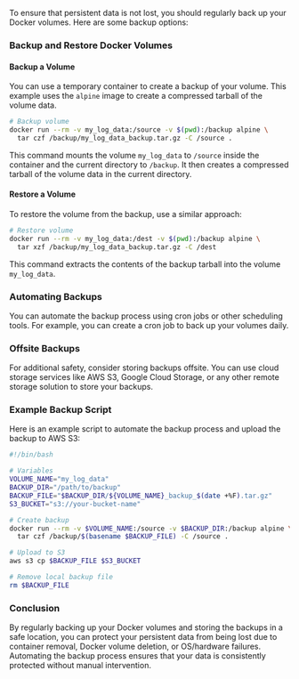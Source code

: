 To ensure that persistent data is not lost, you should regularly back up your Docker volumes. Here are some backup options:

### Backup and Restore Docker Volumes

#### Backup a Volume

You can use a temporary container to create a backup of your volume. This example uses the `alpine` image to create a compressed tarball of the volume data.

```bash
# Backup volume
docker run --rm -v my_log_data:/source -v $(pwd):/backup alpine \
  tar czf /backup/my_log_data_backup.tar.gz -C /source .
```

This command mounts the volume `my_log_data` to `/source` inside the container and the current directory to `/backup`. It then creates a compressed tarball of the volume data in the current directory.

#### Restore a Volume

To restore the volume from the backup, use a similar approach:

```bash
# Restore volume
docker run --rm -v my_log_data:/dest -v $(pwd):/backup alpine \
  tar xzf /backup/my_log_data_backup.tar.gz -C /dest
```

This command extracts the contents of the backup tarball into the volume `my_log_data`.

### Automating Backups

You can automate the backup process using cron jobs or other scheduling tools. For example, you can create a cron job to back up your volumes daily.

### Offsite Backups

For additional safety, consider storing backups offsite. You can use cloud storage services like AWS S3, Google Cloud Storage, or any other remote storage solution to store your backups.

### Example Backup Script

Here is an example script to automate the backup process and upload the backup to AWS S3:

```bash
#!/bin/bash

# Variables
VOLUME_NAME="my_log_data"
BACKUP_DIR="/path/to/backup"
BACKUP_FILE="$BACKUP_DIR/${VOLUME_NAME}_backup_$(date +%F).tar.gz"
S3_BUCKET="s3://your-bucket-name"

# Create backup
docker run --rm -v $VOLUME_NAME:/source -v $BACKUP_DIR:/backup alpine \
  tar czf /backup/$(basename $BACKUP_FILE) -C /source .

# Upload to S3
aws s3 cp $BACKUP_FILE $S3_BUCKET

# Remove local backup file
rm $BACKUP_FILE
```

### Conclusion

By regularly backing up your Docker volumes and storing the backups in a safe location, you can protect your persistent data from being lost due to container removal, Docker volume deletion, or OS/hardware failures. Automating the backup process ensures that your data is consistently protected without manual intervention.